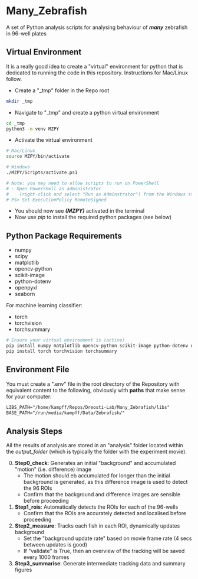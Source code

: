 # Many_Zebrafish
A set of Python analysis scripts for analysing behaviour of ***many*** zebrafish in 96-well plates

## Virtual Environment
It is a really good idea to create a "virtual" environment for python that is dedicated to running the code in this repository. Instructions for Mac/Linux follow.

- Create a "_tmp" folder in the Repo root
```bash
mkdir _tmp
```
- Navigate to "_tmp" and create a python virtual environment
```bash
cd _tmp
python3 -m venv MZPY
```
- Activate the virtual environment
```bash
# Mac/Linux
source MZPY/bin/activate

# Windows
./MZPY/Scripts/activate.ps1

# Note: you may need to allow scripts to run on PowerShell
# - Open PowerShell as administrator
#    (right-click and select "Run as Adminstrator") from the Windows start menu
# PS> Set-ExecutionPolicy RemoteSigned
```
- You should now see ***(MZPY)*** activated in the terminal
- Now use *pip* to install the required python packages (see below)

## Python Package Requirements
- numpy
- scipy
- matplotlib
- opencv-python
- scikit-image
- python-dotenv
- openpyxl
- seaborn

For machine learning classifier:
- torch
- torchvision
- torchsummary

```bash
# Ensure your virtual environment is (active)
pip install numpy matplotlib opencv-python scikit-image python-dotenv openpyxl seaborn
pip install torch torchvision torchsummary
```

## Environment File
You must create a ".env" file in the root directory of the Repository with equivalent content to the following, obviously with **paths** that make sense for your computer:
```txt
LIBS_PATH="/home/kampff/Repos/Dreosti-Lab/Many_Zebrafish/libs"
BASE_PATH="/run/media/kampff/Data/Zebrafish/"
```

## Analysis Steps
All the results of analysis are stored in an "analysis" folder located within the *output_folder* (which is typically the folder with the experiment movie).

0. **Step0_check**: Generates an initial "background" and accumulated "motion" (i.e. difference) image
   - The motion should eb accumulated for longer than the initial background is generated, as this difference image is used to detect the 96 ROIs
   - Confirm that the background and difference images are sensible before proceeding
1. **Step1_rois**: Automatically detects the ROIs for each of the 96-wells
   - Confirm that the ROIs are accurately detected and localised before proceeding
2. **Step2_measure**: Tracks each fish in each ROI, dynamically updates background
   - Set the "background update rate" based on movie frame rate (4 secs between updates is good)
   - If "validate" is True, then an overview of the tracking will be saved every 1000 frames
3. **Step3_summarise**: Generate intermediate tracking data and summary figures

